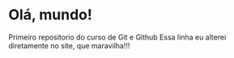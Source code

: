 # Olá, mundo!
 Primeiro repositorio do curso de Git e Github
 Essa linha eu alterei diretamente no site, que maravilha!!!
